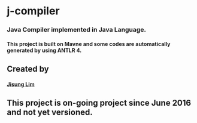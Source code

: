 # j-compiler

### Java Compiler implemented in Java Language.
#### This project is built on Mavne and some codes are automatically generated by using ANTLR 4.

## Created by
#### [Jisung Lim](https://github.com/jisunglim)

## This project is on-going project since June 2016 and not yet versioned.
